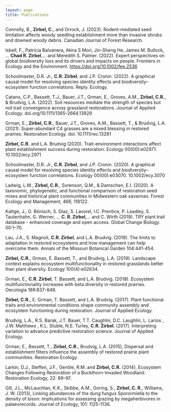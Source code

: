 ```yaml
---
layout: page
title: Publications
---
```

Connolly, B., **Zirbel, C.**, and Orrock, J. (2023). Rodent-mediated seed limitation affects woody seedling establishment more than invasive shrubs and downed woody debris. Canadian Journal of Forest Research.

Isbell, F., Patricia Balvanera, Akira S Mori, Jin-Sheng He, James M. Bullock, ... **Chad R. Zirbel**,... and Meredith S. Palmer. (2022). Expert perspectives on global biodiversity loss and its drivers and impacts on people. Frontiers in Ecology and the Environment. https://doi.org/10.1002/fee.2536

Schoolmaster, D.R. Jr., **C.R. Zirbel**, and J.P. Cronin. (2022). A graphical causal model for resolving species identity effects and biodiversity–ecosystem function correlations: Reply. Ecology.

Catano, C.P., Bassett, T.J., Bauer, J.T., Grman, E., Groves, A.M., **Zirbel, C.R.**, & Brudvig, L.A. (2022). Soil resources mediate the strength of species but not trait convergence across grassland restorations. Journal of Applied Ecology. doi.org/10.1111/1365-2664.13929

Grman, E., **Zirbel, C.R.**, Bauer, J.T., Groves, A.M., Bassett, T., & Brudvig, L.A. (2021). Super‐abundant C4 grasses are a mixed blessing in restored prairies. Restoration Ecology. doi: 10.1111/rec.13281

**Zirbel, C.R.** and L.A. Brudvig (2020). Trait-environment interactions affect plant establishment success during restoration. Ecology 00(00):e02971. 10.1002/ecy.2971

Schoolmaster, D.R. Jr., **C.R. Zirbel**, and J.P. Cronin. (2020). A graphical causal model for resolving species identity effects and biodiversity–ecosystem function correlations. Ecology 00(00):e03070. 10.1002/ecy.3070

Ladwig, L.M., **Zirbel, C.R.**, Sorenson, Q.M., & Damschen, E.I. (2020). A taxonomic, phylogenetic, and functional comparison of restoration seed mixes and historical plant communities in Midwestern oak savannas. Forest Ecology and Management, 466, 118122.

Kattge, J., G. Bönisch, S. Díaz, S. Lavorel, I.C. Prentice, P. Leadley, S. Tautenhahn, G. Werner, ... **C. R. Zirbel**,… and C. Wirth (2019). TRY plant trait database - enhanced coverage and open access. Global Change Biology. 00:1–70.

Lau, J.A., S. Magnoli, **C.R. Zirbel**, and L.A. Brudvig. (2019). The limits to adaptation in restored ecosystems and how management can help overcome them. Annals of the Missouri Botanical Garden 104:441-454.

**Zirbel, C.R.**, Grman, E. Bassett, T., and Brudvig, L.A. (2019). Landscape context explains ecosystem multifunctionality in restored grasslands better than plant diversity. Ecology 100(4):e02634.

Grman, E., **C.R. Zirbel**, T. Bassett, and L.A. Brudvig. (2018). Ecosystem multifunctionality increases with beta diversity in
restored prairies. Oecologia 188:837-848.

**Zirbel, C.R.**, E. Grman, T. Bassett, and L.A. Brudvig. (2017). Plant functional traits and environmental
conditions shape community assembly and ecosystem functioning during restoration. Journal of
Applied Ecology.

Brudvig, L.A., R.S. Barak, J.T. Bauer, T.T. Caughlin, D.C. Laughlin, L. Larios , J.W. Matthews , K.L. Stuble,
N.E. Turley, **C.R. Zirbel**. (2017). Interpreting variation to advance predictive restoration
science. Journal of Applied Ecology.

Grman, E., Bassett, T., **Zirbel, C.R.**, Brudvig, L.A. (2015), Dispersal and establishment filters influence
the assembly of restored prairie plant communities. Restoration Ecology.

Larkin, D.J., Steffen, J.F., Gentile, R.M. and **Zirbel, C.R.** (2014), Ecosystem Changes Following
Restoration of a Buckthorn-Invaded Woodland. Restoration Ecology, 22: 89–97.

Gill, J.L., McLauchlan, K.K., Skibbe, A.M., Goring, S., **Zirbel, C. R.**, Williams, J. W. (2013), Linking
abundances of the dung fungus Sporormiella to the density of bison: implications for assessing
grazing by megaherbivores in palaeorecords. Journal of Ecology, 101: 1125–1136.

